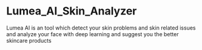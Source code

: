 # Lumea_AI_Skin_Analyzer
Lumea AI is an tool which detect your skin problems and skin related issues and analyze your face with deep learning and suggest you the better skincare products 
